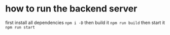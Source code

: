# how to run the backend server

first install all dependencies
`npm i -D`
then build it
`npm run build`
then start it
`npm run start`
